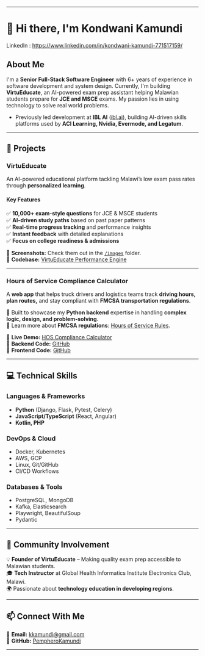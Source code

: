 
---

# 👋 Hi there, I'm Kondwani Kamundi  

LinkedIn : https://www.linkedin.com/in/kondwani-kamundi-771517159/

## About Me  
I'm a **Senior Full-Stack Software Engineer** with 6+ years of experience in software development and system design. Currently, I'm building **VirtuEducate**, an AI-powered exam prep assistant helping Malawian students prepare for **JCE and MSCE** exams. My passion lies in using technology to solve real world problems.

- Previously led development at **IBL AI** ([ibl.ai](https://ibl.ai/)), building AI-driven skills platforms used by **ACI Learning, Nvidia, Evermode, and Legatum**.  

---

## 🚀 Projects  

### **VirtuEducate**  
An AI-powered educational platform tackling Malawi’s low exam pass rates through **personalized learning**.  

#### **Key Features**  
✅ **10,000+ exam-style questions** for JCE & MSCE students  
✅ **AI-driven study paths** based on past paper patterns  
✅ **Real-time progress tracking** and performance insights  
✅ **Instant feedback** with detailed explanations  
✅ **Focus on college readiness & admissions**  

🔹 **Screenshots:** Check them out in the [`/images`](./images) folder.  
🔹 **Codebase:** [VirtuEducate Performance Engine](https://github.com/PempheroKamundi/performance_engine)  

---

### **Hours of Service Compliance Calculator**  
A **web app** that helps truck drivers and logistics teams track **driving hours, plan routes,** and stay compliant with **FMCSA transportation regulations**.  

🔹 Built to showcase my **Python backend** expertise in handling **complex logic, design, and problem-solving**.  
🔹 Learn more about **FMCSA regulations**: [Hours of Service Rules](https://www.fmcsa.dot.gov/regulations/hours-service/summary-hours-service-regulations).  

🔹 **Live Demo:** [HOS Compliance Calculator](https://web-production-03ad.up.railway.app/)  
🔹 **Backend Code:** [GitHub](https://github.com/PempheroKamundi/route_manager)  
🔹 **Frontend Code:** [GitHub](https://github.com/PempheroKamundi/electronic_logger_web)  

---

## 💻 Technical Skills  

### **Languages & Frameworks**  
- **Python** (Django, Flask, Pytest, Celery)  
- **JavaScript/TypeScript** (React, Angular)  
- **Kotlin, PHP**  

### **DevOps & Cloud**  
- Docker, Kubernetes  
- AWS, GCP  
- Linux, Git/GitHub  
- CI/CD Workflows  

### **Databases & Tools**  
- PostgreSQL, MongoDB  
- Kafka, Elasticsearch  
- Playwright, BeautifulSoup  
- Pydantic  

---

## 🤝 Community Involvement  
💡 **Founder of VirtuEducate** – Making quality exam prep accessible to Malawian students.  
🎓 **Tech Instructor** at Global Health Informatics Institute Electronics Club, Malawi.  
🌍 Passionate about **technology education in developing regions**.  

---

## 📫 Connect With Me  
📧 **Email:** kkamundi@gmail.com  
🐙 **GitHub:** [PempheroKamundi](https://github.com/PempheroKamundi)  

---

